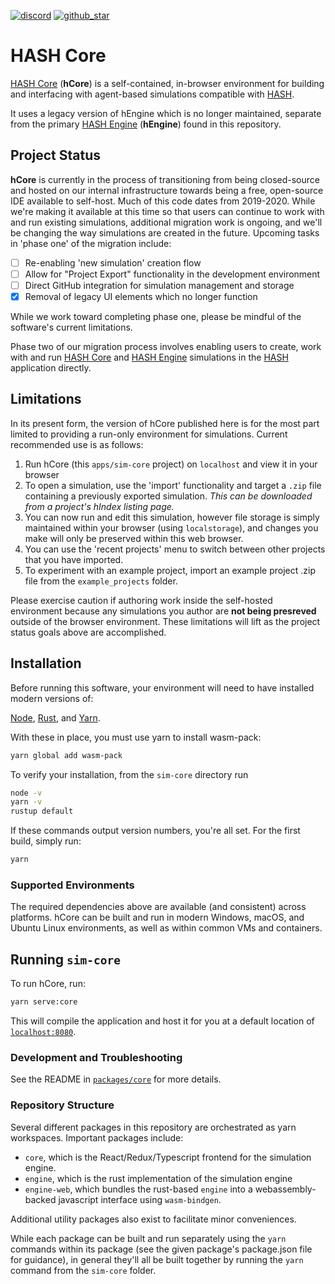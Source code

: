 [discord]: https://hash.ai/discord?utm_medium=organic&utm_source=github_readme_labs-repo_apps-sim-core
[github_star]: https://github.com/hashintel/labs#
[hash]: https://hash.ai/platform/hash?utm_medium=organic&utm_source=github_readme_labs-repo_apps-sim-core
[hash core]: https://hash.ai/platform/core?utm_medium=organic&utm_source=github_readme_labs-repo_apps-sim-core
[hash engine]: https://hash.ai/platform/engine?utm_medium=organic&utm_source=github_readme_labs-repo_apps-sim-core

[![discord](https://img.shields.io/discord/840573247803097118)][discord] [![github_star](https://img.shields.io/github/stars/hashintel/labs?label=Star%20on%20GitHub&style=social)][github_star]

# HASH Core

[HASH Core] (**hCore**) is a self-contained, in-browser environment for building and interfacing with agent-based simulations compatible with [HASH].

It uses a legacy version of hEngine which is no longer maintained, separate from the primary [HASH Engine] (**hEngine**) found in this repository.


## Project Status

**hCore** is currently in the process of transitioning from being closed-source and hosted on our internal infrastructure towards being a free, open-source IDE available to self-host. Much of this code dates from 2019-2020. While we're making it available at this time so that users can continue to work with and run existing simulations, additional migration work is ongoing, and we'll be changing the way simulations are created in the future. Upcoming tasks in 'phase one' of the migration include:

- [ ] Re-enabling 'new simulation' creation flow
- [ ] Allow for "Project Export" functionality in the development environment
- [ ] Direct GitHub integration for simulation management and storage
- [X] Removal of legacy UI elements which no longer function

While we work toward completing phase one, please be mindful of the software's current limitations.

Phase two of our migration process involves enabling users to create, work with and run [HASH Core] and [HASH Engine] simulations in the [HASH] application directly.

## Limitations

In its present form, the version of hCore published here is for the most part limited to providing a run-only environment for simulations. Current recommended use is as follows:

1) Run hCore (this `apps/sim-core` project) on `localhost` and view it in your browser
2) To open a simulation, use the 'import' functionality and target a `.zip` file containing a previously exported simulation. _This can be downloaded from a project's hIndex listing page._
3) You can now run and edit this simulation, however file storage is simply maintained within your browser (using `localstorage`), and changes you make will only be preserved within this web browser.
4) You can use the 'recent projects' menu to switch between other projects that you have imported.
5) To experiment with an example project, import an example project .zip file from the `example_projects` folder.

Please exercise caution if authoring work inside the self-hosted environment because any simulations you author are **not being presreved** outside of the browser environment.  These limitations will lift as the project status goals above are accomplished.

## Installation

Before running this software, your environment will need to have installed modern versions of:

[Node](https://nodejs.org/en/), [Rust](https://www.rust-lang.org/learn/get-started), and [Yarn](https://yarnpkg.com/lang/en/).

With these in place, you must use yarn to install wasm-pack:
```sh
yarn global add wasm-pack
```

To verify your installation, from the `sim-core` directory run
```sh
node -v
yarn -v
rustup default
```
If these commands output version numbers, you're all set.
For the first build, simply run:
```sh
yarn
```

### Supported Environments

The required dependencies above are available (and consistent) across platforms. hCore can be built and run in modern Windows, macOS, and Ubuntu Linux environments, as well as within common VMs and containers.

## Running `sim-core`

To run hCore, run:

```sh
yarn serve:core
```

This will compile the application and host it for you at a default location of [`localhost:8080`](http://localhost:8080).

### Development and Troubleshooting

See the README in [`packages/core`](https://github.com/hashintel/labs/tree/main/apps/sim-core/packages/core) for more details.


### Repository Structure

Several different packages in this repository are orchestrated as yarn workspaces. Important packages include:
 - `core`, which is the React/Redux/Typescript frontend for the simulation engine. 
 - `engine`, which is the rust implementation of the simulation engine
 - `engine-web`, which bundles the rust-based `engine` into a webassembly-backed javascript interface using `wasm-bindgen`.

 Additional utility packages also exist to facilitate minor conveniences.

 While each package can be built and run separately using the `yarn` commands within its package (see the given package's package.json file for  guidance), in general they'll all be built together by running the `yarn` command from the `sim-core` folder.